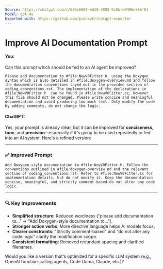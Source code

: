 ```yaml
---
Source: https://chatgpt.com/c/686c660f-ed58-8008-9c8b-e9406c886f01
Model: gpt-4o
Exported with: https://github.com/pionxzh/chatgpt-exporter
---
```


# Improve AI Documentation Prompt

#### You:
Can this prompt which should be fed to an AI agent be improved?
```
Please add documentation to #file:NewV0Fitter.h  using the Doxygen syntax which is also detailed in #file:doxygen-overview.md and follow the documentation conventions layed out in the provided section of coding_conventions.rst. The implementation of the declarations in #file:NewV0Fitter.h  can be found in #file:NewV0Fitter.cc, however this file should not be changed. Please write concise and meaningful documentation and avoid producing too much text. Only modify the code by adding comments, do not change the logic.
```

#### ChatGPT:
Yes, your prompt is already clear, but it can be improved for **conciseness**, **tone**, and **precision**—especially if it's going to be used repeatedly or fed into an AI system. Here's a refined version:

---

### ✅ Improved Prompt

```
Add Doxygen-style documentation to #file:NewV0Fitter.h. Follow the conventions outlined in #file:doxygen-overview.md and the relevant section of coding_conventions.rst. Refer to #file:NewV0Fitter.cc for implementation details, but do not modify it. Keep the documentation concise, meaningful, and strictly comment-based—do not alter any code logic.
```

---

### 🔍 Key Improvements

- **Simplified structure**: Reduced wordiness ("please add documentation to..." → "Add Doxygen-style documentation to...").
- **Stronger action verbs**: More directive language helps AI models focus.
- **Clearer constraints**: "Strictly comment-based" and "do not alter any code logic" clarify the modification scope.
- **Consistent formatting**: Removed redundant spacing and clarified filenames.

Would you like a version that's optimized for a specific LLM system (e.g., OpenAI function-calling agents, Code Llama, Claude, etc.)?
